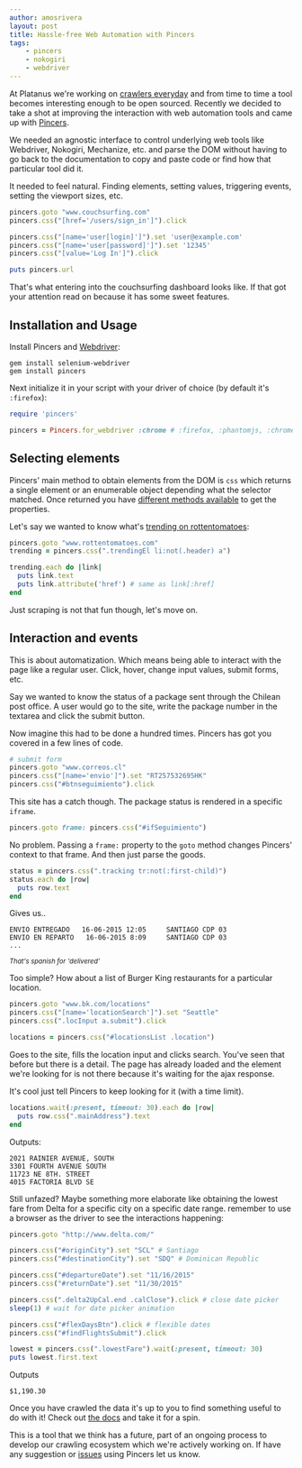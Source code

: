 ```yaml
---
author: amosrivera
layout: post
title: Hassle-free Web Automation with Pincers
tags:
    - pincers
    - nokogiri
    - webdriver
---
```


At Platanus we're working on [crawlers everyday](https://github.com/platanus/crabfarm-gem) and from time to time a tool becomes interesting enough to be open sourced. Recently we decided to take a shot at improving the interaction with web automation tools and came up with [Pincers](http://github.com/platanus/pincers).

We needed an agnostic interface to control underlying web tools like Webdriver, Nokogiri, Mechanize, etc. and parse the DOM without having to go back to the documentation to copy and paste code or find how that particular tool did it.

It needed to feel natural. Finding elements, setting values, triggering events, setting the viewport sizes, etc.

```ruby
pincers.goto "www.couchsurfing.com"
pincers.css("[href='/users/sign_in']").click

pincers.css("[name='user[login]']").set 'user@example.com'
pincers.css("[name='user[password]']").set '12345'
pincers.css("[value='Log In']").click

puts pincers.url
```

That's what entering into the couchsurfing dashboard looks like. If that got your attention read on because it has some sweet features.

## Installation and Usage

Install Pincers and [Webdriver](https://rubygems.org/gems/selenium-webdriver):
```
gem install selenium-webdriver
gem install pincers
```

Next initialize it in your script with your driver of choice (by default it's `:firefox`):
```ruby
require 'pincers'

pincers = Pincers.for_webdriver :chrome # :firefox, :phantomjs, :chrome
```

## Selecting elements

Pincers' main method to obtain elements from the DOM is `css` which returns a single element or an enumerable object depending what the selector matched. Once returned you have [different methods available](https://github.com/platanus/pincers#first-element-properties) to get the properties.

Let's say we wanted to know what's [trending on rottentomatoes](http://i.imgur.com/oxO6sOA.png):

```rb
pincers.goto "www.rottentomatoes.com"
trending = pincers.css(".trendingEl li:not(.header) a")

trending.each do |link|
  puts link.text
  puts link.attribute('href') # same as link[:href]
end
```

Just scraping is not that fun though, let's move on.

## Interaction and events

This is about automatization. Which means being able to interact with the page like a regular user. Click, hover, change input values, submit forms, etc.

Say we wanted to know the status of a package sent through the Chilean post office. A user would go to the site, write the package number in the textarea and click the submit button.

Now imagine this had to be done a hundred times. Pincers has got you covered in a few lines of code.

```ruby
# submit form
pincers.goto "www.correos.cl"
pincers.css("[name='envio']").set "RT257532695HK"
pincers.css("#btnseguimiento").click
```

This site has a catch though. The package status is rendered in a specific `iframe`.

```ruby
pincers.goto frame: pincers.css("#ifSeguimiento")
```

No problem. Passing a `frame:` property to the `goto` method changes Pincers' context to that frame. And then just parse the goods.

```ruby
status = pincers.css(".tracking tr:not(:first-child)")
status.each do |row|
  puts row.text
end
```

Gives us..
```
ENVIO ENTREGADO   16-06-2015 12:05     SANTIAGO CDP 03
ENVIO EN REPARTO   16-06-2015 8:09     SANTIAGO CDP 03
...
```
_<small>That's spanish for 'delivered'</small>_

Too simple? How about a list of Burger King restaurants for a particular location.

```ruby
pincers.goto "www.bk.com/locations"
pincers.css("[name='locationSearch']").set "Seattle"
pincers.css(".locInput a.submit").click

locations = pincers.css("#locationsList .location")
```

Goes to the site, fills the location input and clicks search. You've seen that before but there is a detail. The page has already loaded and the element we're looking for is not there because it's waiting for the ajax response.

It's cool just tell Pincers to keep looking for it (with a time limit).

```ruby
locations.wait(:present, timeout: 30).each do |row|
  puts row.css(".mainAddress").text
end
```

Outputs:

```
2021 RAINIER AVENUE, SOUTH
3301 FOURTH AVENUE SOUTH
11723 NE 8TH. STREET
4015 FACTORIA BLVD SE
```

Still unfazed? Maybe something more elaborate like obtaining the lowest fare from Delta for a specific city on a specific date range. remember to use a browser as the driver to see the interactions happening:

```ruby
pincers.goto "http://www.delta.com/"

pincers.css("#originCity").set "SCL" # Santiago
pincers.css("#destinationCity").set "SDQ" # Dominican Republic

pincers.css("#departureDate").set "11/16/2015"
pincers.css("#returnDate").set "11/30/2015"

pincers.css(".delta2UpCal.end .calClose").click # close date picker
sleep(1) # wait for date picker animation

pincers.css("#flexDaysBtn").click # flexible dates
pincers.css("#findFlightsSubmit").click

lowest = pincers.css(".lowestFare").wait(:present, timeout: 30)
puts lowest.first.text
```

Outputs
```
$1,190.30
```

Once you have crawled the data it's up to you to find something useful to do with it! Check out [the docs](http://github.com/platanus/pincers) and take it for a spin.

This is a tool that we think has a future, part of an ongoing process to develop our crawling ecosystem which we're actively working on. If have any suggestion or [issues](https://github.com/platanus/pincers/issues/new) using Pincers let us know.
